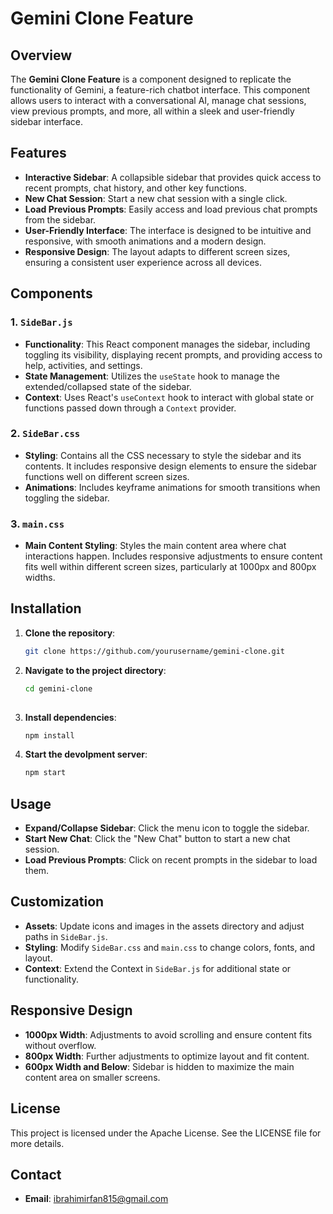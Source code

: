 # Gemini Clone Feature

## Overview

The **Gemini Clone Feature** is a component designed to replicate the functionality of Gemini, a feature-rich chatbot interface. This component allows users to interact with a conversational AI, manage chat sessions, view previous prompts, and more, all within a sleek and user-friendly sidebar interface.

## Features

- **Interactive Sidebar**: A collapsible sidebar that provides quick access to recent prompts, chat history, and other key functions.
- **New Chat Session**: Start a new chat session with a single click.
- **Load Previous Prompts**: Easily access and load previous chat prompts from the sidebar.
- **User-Friendly Interface**: The interface is designed to be intuitive and responsive, with smooth animations and a modern design.
- **Responsive Design**: The layout adapts to different screen sizes, ensuring a consistent user experience across all devices.

## Components

### 1. `SideBar.js`
- **Functionality**: This React component manages the sidebar, including toggling its visibility, displaying recent prompts, and providing access to help, activities, and settings.
- **State Management**: Utilizes the `useState` hook to manage the extended/collapsed state of the sidebar.
- **Context**: Uses React's `useContext` hook to interact with global state or functions passed down through a `Context` provider.

### 2. `SideBar.css`
- **Styling**: Contains all the CSS necessary to style the sidebar and its contents. It includes responsive design elements to ensure the sidebar functions well on different screen sizes.
- **Animations**: Includes keyframe animations for smooth transitions when toggling the sidebar.

### 3. `main.css`
- **Main Content Styling**: Styles the main content area where chat interactions happen. Includes responsive adjustments to ensure content fits well within different screen sizes, particularly at 1000px and 800px widths.

## Installation

1. **Clone the repository**:
   ```bash
   git clone https://github.com/yourusername/gemini-clone.git
   
2. **Navigate to the project directory**:
   ```bash
   cd gemini-clone
 
3. **Install dependencies**:
   ```bash
   npm install
   
4. **Start the devolpment server**:
   ```bash
   npm start

## Usage

- **Expand/Collapse Sidebar**: Click the menu icon to toggle the sidebar.
- **Start New Chat**: Click the "New Chat" button to start a new chat session.
- **Load Previous Prompts**: Click on recent prompts in the sidebar to load them.

## Customization

- **Assets**: Update icons and images in the assets directory and adjust paths in `SideBar.js`.
- **Styling**: Modify `SideBar.css` and `main.css` to change colors, fonts, and layout.
- **Context**: Extend the Context in `SideBar.js` for additional state or functionality.

## Responsive Design

- **1000px Width**: Adjustments to avoid scrolling and ensure content fits without overflow.
- **800px Width**: Further adjustments to optimize layout and fit content.
- **600px Width and Below**: Sidebar is hidden to maximize the main content area on smaller screens.

## License

This project is licensed under the Apache License. See the LICENSE file for more details.

## Contact

- **Email**: [ibrahimirfan815@gmail.com](mailto:your.email@example.com)

